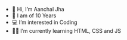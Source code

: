 - 👋 Hi, I’m Aanchal Jha
- :girl: I am of 10 Years
- :computer: I’m interested in Coding
- :woman_technologist: I’m currently learning HTML, CSS and JS
